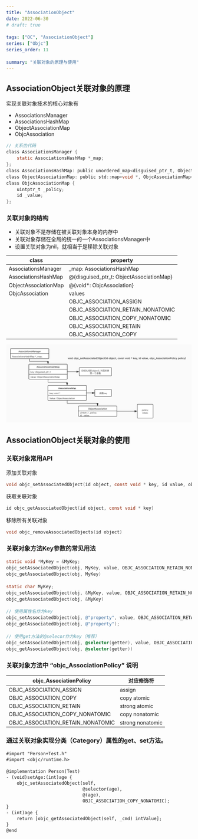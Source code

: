 ```yaml
---
title: "AssociationObject"
date: 2022-06-30
# draft: true

tags: ["OC", "AssociationObject"]
series: ["Objc"]
series_order: 11

summary: "关联对象的原理与使用"
---
```


## AssociationObject关联对象的原理

实现关联对象技术的核心对象有
- AssociationsManager
- AssociationsHashMap
- ObjectAssociationMap
- ObjcAssociation

```objectivec
// 关系伪代码
class AssociationsManager {
	static AssociationsHashMap *_map;
};
class AssociationsHashMap: public unordered_map<disguised_ptr_t, ObjectAssociationMap>
class ObjectAssociationMap: public std::map<void *, ObjcAssociationMap>
class ObjcAssociationMap {
	uintptr_t _policy;
	id _value;
};
```

### 关联对象的结构

- 关联对象不是存储在被关联对象本身的内存中
- 关联对象存储在全局的统一的一个AssociationsManager中
- 设置关联对象为nil，就相当于是移除关联对象

| class | property |
|-------|----------|
|AssociationsManager| _map: AssociationsHashMap |
|AssociationsHashMap| @{disguised_ptr_t: ObjectAssociationMap}|
|ObjectAssociationMap| @{void*: ObjcAssociation}|
|ObjcAssociation| values |
|| OBJC_ASSOCIATION_ASSIGN|
|| OBJC_ASSOCIATION_RETAIN_NONATOMIC |
|| OBJC_ASSOCIATION_COPY_NONATOMIC |
|| OBJC_ASSOCIATION_RETAIN |
|| OBJC_ASSOCIATION_COPY |



![1](1.png)

## AssociationObject关联对象的使用

### 关联对象常用API

添加关联对象

```objectivec
void objc_setAssociatedObject(id object, const void * key, id value, objc_AssociationPolicy policy)
```

获取关联对象

```objectivec
id objc_getAssociatedObject(id object, const void * key)
```

移除所有关联对象

```objectivec
void objc_removeAssociatedObjects(id object)
```

### 关联对象方法Key参数的常见用法

```objectivec
static void *MyKey = &MyKey;
objc_setAssociatedObject(obj, MyKey, value, OBJC_ASSOCIATION_RETAIN_NONATOMIC)
objc_getAssociatedObject(obj, MyKey)

static char MyKey;
objc_setAssociatedObject(obj, &MyKey, value, OBJC_ASSOCIATION_RETAIN_NONATOMIC)
objc_getAssociatedObject(obj, &MyKey)

// 使用属性名作为key
objc_setAssociatedObject(obj, @"property", value, OBJC_ASSOCIATION_RETAIN_NONATOMIC);
objc_getAssociatedObject(obj, @"property");

// 使用get方法的@selecor作为key（推荐）
objc_setAssociatedObject(obj, @selector(getter), value, OBJC_ASSOCIATION_RETAIN_NONATOMIC)
objc_getAssociatedObject(obj, @selector(getter))
```

### 关联对象方法中 “**objc_AssociationPolicy**” 说明

|objc_AssociationPolicy|对应修饰符|
|-|-|
|OBJC_ASSOCIATION_ASSIGN|assign|
|OBJC_ASSOCIATION_COPY|copy atomic|
|OBJC_ASSOCIATION_RETAIN|strong atomic|
|OBJC_ASSOCIATION_COPY_NONATOMIC|copy nonatomic|
|OBJC_ASSOCIATION_RETAIN_NONATOMIC|strong nonatomic|

### 通过关联对象实现分类（Category）属性的get、set方法。

```objc
#import "Person+Test.h"
#import <objc/runtime.h>

@implementation Person(Test)
- (void)setAge:(int)age {
	objc_setAssociatedObject(self, 
							 @selector(age), 
							 @(age), 
							 OBJC_ASSOCIATION_COPY_NONATOMIC);
}
- (int)age {
	return [objc_getAssociatedObject(self, _cmd) intValue];
}
@end
```
